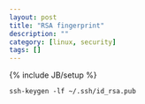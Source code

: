 ```yaml
---
layout: post
title: "RSA fingerprint"
description: ""
category: [linux, security]
tags: []
---
```

{% include JB/setup %}

    ssh-keygen -lf ~/.ssh/id_rsa.pub
